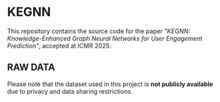 # KEGNN 


This repository contains the source code for the paper *"KEGNN: Knowledge-Enhanced Graph Neural Networks for User Engagement Prediction"*, accepted at ICMR 2025.

## RAW DATA


Please note that the dataset used in this project is **not publicly available** due to privacy and data sharing restrictions.



